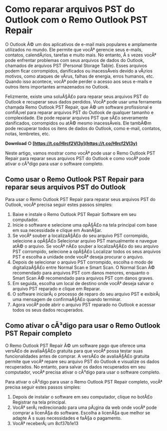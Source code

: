 
 
# Como reparar arquivos PST do Outlook com o Remo Outlook PST Repair
 
O Outlook Ã© um dos aplicativos de e-mail mais populares e amplamente utilizados no mundo. Ele permite que vocÃª gerencie seus e-mails, contatos, calendÃ¡rios, tarefas e muito mais. No entanto, Ã s vezes vocÃª pode enfrentar problemas com seus arquivos de dados do Outlook, chamados de arquivos PST (Personal Storage Table). Esses arquivos podem ficar corrompidos, danificados ou inacessÃ­veis devido a vÃ¡rios motivos, como ataques de vÃ­rus, falhas de energia, erros humanos, etc. Quando isso acontece, vocÃª pode perder o acesso aos seus e-mails e outros itens importantes armazenados no Outlook.
 
Felizmente, existe uma soluÃ§Ã£o para reparar seus arquivos PST do Outlook e recuperar seus dados perdidos. VocÃª pode usar uma ferramenta chamada Remo Outlook PST Repair, que Ã© um software profissional e confiÃ¡vel para reparar arquivos PST do Outlook de qualquer tamanho e complexidade. Ele pode reparar arquivos PST que sÃ£o severamente danificados, corrompidos ou atÃ© mesmo inacessÃ­veis. Ele tambÃ©m pode recuperar todos os itens de dados do Outlook, como e-mail, contatos, notas, lembretes, etc.
 
**Download ○ [https://t.co/Hlrcf2Vl3y](https://t.co/Hlrcf2Vl3y)**


 
Neste artigo, vamos mostrar como vocÃª pode usar o Remo Outlook PST Repair para reparar seus arquivos PST do Outlook e como vocÃª pode ativar o cÃ³digo para usar o software completo.
  
## Como usar o Remo Outlook PST Repair para reparar seus arquivos PST do Outlook
 
Para usar o Remo Outlook PST Repair para reparar seus arquivos PST do Outlook, vocÃª precisa seguir estes passos simples:
 
1. Baixe e instale o Remo Outlook PST Repair Software em seu computador.
2. Inicie o software e selecione uma opÃ§Ã£o na tela principal com base em sua necessidade e clique em AvanÃ§ar.
3. Se vocÃª souber a localizaÃ§Ã£o do seu arquivo PST corrompido, selecione a opÃ§Ã£o Selecionar arquivo PST manualmente e navegue atÃ© o arquivo. Se vocÃª nÃ£o souber a localizaÃ§Ã£o do seu arquivo PST corrompido, selecione a opÃ§Ã£o Localizar todos os seus arquivos PST e escolha a unidade onde vocÃª deseja procurar o arquivo.
4. Depois de selecionar o arquivo PST corrompido, escolha o modo de digitalizaÃ§Ã£o entre Normal Scan e Smart Scan. O Normal Scan Ã© recomendado para arquivos PST com danos menores, enquanto o Smart Scan Ã© recomendado para arquivos PST com danos graves.
5. Em seguida, escolha um local de destino onde vocÃª deseja salvar o arquivo PST reparado e clique em Reparar.
6. O software iniciarÃ¡ o processo de reparo do seu arquivo PST e exibirÃ¡ uma mensagem de confirmaÃ§Ã£o quando terminar.
7. Agora vocÃª pode abrir o arquivo PST reparado no Outlook e acessar todos os seus dados recuperados.

## Como ativar o cÃ³digo para usar o Remo Outlook PST Repair completo
 
O Remo Outlook PST Repair Ã© um software pago que oferece uma versÃ£o de avaliaÃ§Ã£o gratuita para que vocÃª possa testar suas funcionalidades antes de comprar. A versÃ£o de avaliaÃ§Ã£o gratuita permite que vocÃª repare seu arquivo PST do Outlook e visualize os dados recuperados. No entanto, para salvar os dados recuperados em seu computador, vocÃª precisa ativar o cÃ³digo para usar o software completo.
 
Para ativar o cÃ³digo para usar o Remo Outlook PST Repair completo, vocÃª precisa seguir estes passos simples:

1. Depois de instalar o software em seu computador, clique no botÃ£o Registrar na tela principal.
2. VocÃª serÃ¡ redirecionado para uma pÃ¡gina da web onde vocÃª pode comprar a licenÃ§a do software. Escolha a licenÃ§a que melhor se adapte Ã s suas necessidades e faÃ§a o pagamento.
3. VocÃª receberÃ¡ um 8cf37b1e13


